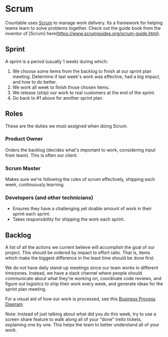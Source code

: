 # Scrum

Countable uses [Scrum](https://en.wikipedia.org/wiki/Scrum_(software_development)) to manage work delivery. Its a framework for helping teams learn to solve problems together. Check out the guide book from the inventor of [Scrum] here(https://www.scrumguides.org/scrum-guide.html).

## Sprint
A sprint is a period (usually 1 week) during which:
1. We choose some items from the backlog to finish at our sprint plan meeting. Determine if last week's work was effective, had a big impact, and how to do better.
2. We work all week to finish those chosen items.
3. We release (ship) our work to real customers at the end of the sprint.
4. Go back to #1 above for another sprint plan.

## Roles
These are the duties we must assigned when doing Scrum.

### Product Owner
Orders the backlog (decides what's important to work, considering input from team). This is often our client.

### Scrum Master
Makes sure we're following the rules of scrum effectively, shipping each week, continuously learning.

### Developers (and other technicians)
  * Ensures they have a challenging yet doable amount of work in their sprint each sprint.
  * Takes responsibility for shipping the work each sprint.

## Backlog
A list of all the actions we current believe will accomplish the goal of our project. This should be ordered by impact to effort ratio. That is, items which make the biggest difference in the least time should be done first.

 
We do not have daily stand-up meetings since our team works in different timezones. Instead, we have a slack channel where people should communicate about what they're working on, coordinate code reviews, and figure out logistics to ship their work every week, and generate ideas for the sprint plan meeting.

For a visual aid of how our work is processed, see this [Business Process Diagram](https://drive.google.com/open?id=1VrniT1lRqVu9sJr0ZMK1aQLnFwEuFIQD).

Note: Instead of just talking about what did you do this week, try to use a screen share feature to walk along all of your "done" trello tickets, explaining one by one. This helps the team to better understand all of your work.
